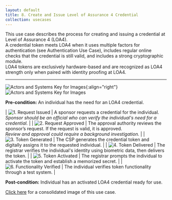 ```yaml
---
layout: default
title: 8. Create and Issue Level of Assurance 4 Credential
collection: usecases
---
```


This use case describes the process for creating and issuing a credential at Level of Assurance 4 (LOA4).  
A credential token meets LOA4 when it uses multiple factors for authentication (see Authentication Use Case), includes regular online checks that the credential is still valid, and includes a strong cryptographic module.  
LOA4 tokens are exclusively hardware-based and are recognized as LOA4 strength only when paired with identity proofing at LOA4.  

---

![Actors and Systems Key for Images]({{site.baseurl}}/img/usecases/clabelissuance.png){:align="right"}
![Actors and Systems Key for Images]({{site.baseurl}}/img/usecases/createloa4key.png)

**Pre-condition:** An individual has the need for an LOA4 credential.

| ![1. Request Issued]({{site.baseurl}}/img/usecases/createloa4s1.png)  | A sponsor requests a credential for the individual. <br/><em> Sponsor should be an official who can verify the individual's need for a credential.</em> |
| ![2. Request Approved]({{site.baseurl}}/img/usecases/createloa4s2.png)  | The approval authority reviews the sponsor’s request. If the request is valid, it is approved. <br/><em> Review and approval could require a background investigation.</em> |
| ![3. Token Generated]({{site.baseurl}}/img/usecases/createloa4s3.png)  | The CSP generates the credential token and digitally assigns it to the requested individual.  |
| ![4. Token Delivered]({{site.baseurl}}/img/usecases/createloa4s4.png)  | The registrar verifies the individual's identity using biometric data, then delivers the token.  |
| ![5. Token Activated]({{site.baseurl}}/img/usecases/createloa4s5.png)  | The registrar prompts the individual to activate the token and establish a memorized secret.  |
| ![6. Functionality Verified]({{site.baseurl}}/img/usecases/createloa4s6.png)  | The individual verifies token functionality through a test system.  |

**Post-condition:** Individual has an activated LOA4 credential ready for use.

[Click here]({{site.baseurl}}/img/LOA4Cred.png) for a consolidated image of this use case.

